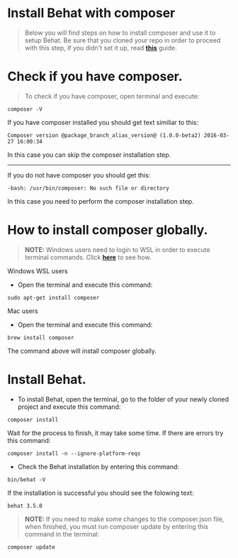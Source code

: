 # Install Behat with composer
> Below you will find steps on how to install composer and use it to setup Behat. Be sure that you cloned your repo in order to proceed with this step, if you didn't set it up, read [**this**](https://github.com/plamen-penev-ffw/behat-starter-kit/blob/master/REPOSITORY.md) guide.

# Check if you have composer.
> To check if you have composer, open terminal and execute:
```
composer -V
```
If you have composer installed you should get text similiar to this:
```
Composer version @package_branch_alias_version@ (1.0.0-beta2) 2016-03-27 16:00:34
```
In this case you can skip the composer installation step.

---
If you do not have composer you should get this:
```
-bash: /usr/bin/composer: No such file or directory
```
In this case you need to perform the composer installation step.

# How to install composer globally.
> **NOTE:** Windows users need to login to WSL in order to execute terminal commands. Click [**here**](https://github.com/plamen-penev-ffw/behat-starter-kit/blob/master/WSL.md#opening-linux-terminal) to see how.

Windows WSL users
* Open the terminal and execute this command:
```
sudo apt-get install composer
```
Mac users
* Open the terminal and execute this command:
```
brew install composer
```
The command above will install composer globally.

# Install Behat.
* To install Behat, open the terminal, go to the folder of your newly cloned project and execute this command:
```
composer install
```
Wait for the process to finish, it may take some time. If there are errors try this command:
```
composer install -n --ignore-platform-reqs
```
* Check the Behat installation by entering this command:
```
bin/behat -V
```
If the installation is successful you should see the folowing text:
```
behat 3.5.0
```
> **NOTE:** If you need to make some changes to the composer.json file, when finished, you must run composer update by entering this command in the terminal:
```
composer update
```
